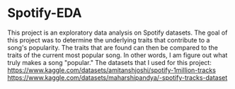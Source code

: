 # Spotify-EDA
This project is an exploratory data analysis on Spotify datasets. The goal of this project was to determine the underlying traits that contribute to a song's popularity. The traits that are found can then be compared to the traits of the current most popular song. In other words, I am figure out what truly makes a song "popular." 
The datasets that I used for this project:
https://www.kaggle.com/datasets/amitanshjoshi/spotify-1million-tracks
https://www.kaggle.com/datasets/maharshipandya/-spotify-tracks-dataset
